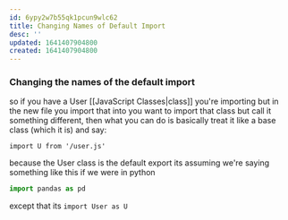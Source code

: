 ```yaml
---
id: 6ypy2w7b55qk1pcun9wlc62
title: Changing Names of Default Import
desc: ''
updated: 1641407904800
created: 1641407904800
---
```



### Changing the names of the default import

so if you have a User [[JavaScript Classes|class]] you're importing but in the new file you import that into you want to import that class but call it something different, then what you can do is basically treat it like a base class (which it is) and say:

`import U from '/user.js'`

because the User class is the default export its assuming we're saying something like this if we were in python

```python
import pandas as pd
```

except that its `import User as U`

